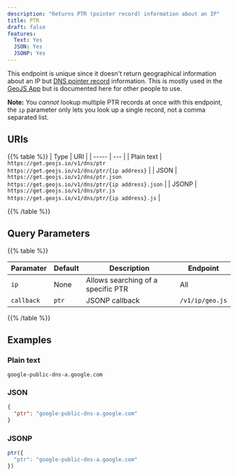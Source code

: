 ```yaml
---
description: "Returns PTR (pointer record) information about an IP"
title: PTR
draft: false
features:
  Text: Yes
  JSON: Yes
  JSONP: Yes
---
```


This endpoint is unique since it doesn't return geographical information about an IP but [DNS pointer record](https://en.wikipedia.org/wiki/Reverse_DNS_lookup) information. This is mostly used in the [GeoJS App](https://app.geojs.io/) but is documented here for other people to use.

**Note:** You _cannot_ lookup multiple PTR records at once with this endpoint, the `ip` parameter only lets you look up a single record, not a comma separated list.

## URIs

{{% table %}}
| Type  | URI |
| ----- | --- |
| Plain text | `https://get.geojs.io/v1/dns/ptr` <br> `https://get.geojs.io/v1/dns/ptr/{ip address}` |
| JSON  | `https://get.geojs.io/v1/dns/ptr.json` <br> `https://get.geojs.io/v1/dns/ptr/{ip address}.json` |
| JSONP | `https://get.geojs.io/v1/dns/ptr.js` <br> `https://get.geojs.io/v1/dns/ptr/{ip address}.js` |

{{% /table %}}

## Query Parameters

{{% table %}}

| Paramater  | Default | Description                        | Endpoint        |
| ---------- | ------- | ---------------------------------- | --------------- |
| `ip`       | None    | Allows searching of a specific PTR | All             |
| `callback` | `ptr`   | JSONP callback                     | `/v1/ip/geo.js` |

{{% /table %}}

## Examples

### Plain text

```text
google-public-dns-a.google.com
```

### JSON

```json
{
  "ptr": "google-public-dns-a.google.com"
}
```

### JSONP

```javascript
ptr({
  "ptr": "google-public-dns-a.google.com"
})
```
